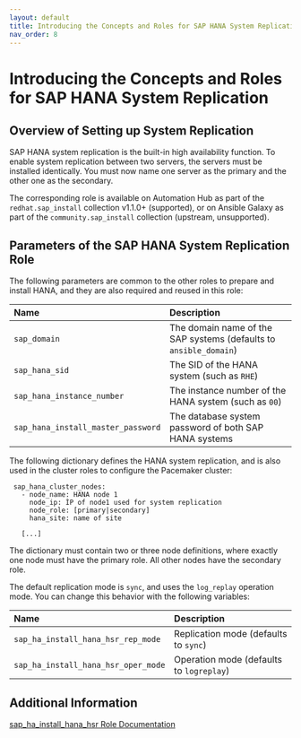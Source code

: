 ```yaml
---
layout: default
title: Introducing the Concepts and Roles for SAP HANA System Replication
nav_order: 8
---
```


# Introducing the Concepts and Roles for SAP HANA System Replication

## Overview of Setting up System Replication

SAP HANA system replication is the built-in high availability function.
To enable system replication between two servers, the servers must be
installed identically. You must now name one server as the primary and
the other one as the secondary.

The corresponding role is available on Automation Hub as part of the
`redhat.sap_install` collection v1.1.0+ (supported), or on Ansible
Galaxy as part of the `community.sap_install` collection (upstream,
unsupported).

## Parameters of the SAP HANA System Replication Role

The following parameters are common to the other roles to prepare and
install HANA, and they are also required and reused in this role:

<table>
<colgroup>
<col style="width: 50%" />
<col style="width: 50%" />
</colgroup>
<thead>
<tr class="header">
<th style="text-align: left;">Name</th>
<th style="text-align: left;">Description</th>
</tr>
</thead>
<tbody>
<tr class="odd">
<td style="text-align: left;"><code>sap_domain</code></td>
<td style="text-align: left;">The domain name of the SAP systems
(defaults to <code>ansible_domain</code>)</td>
</tr>
<tr class="even">
<td style="text-align: left;"><code>sap_hana_sid</code></td>
<td style="text-align: left;">The SID of the HANA system (such as
<code>RHE</code>)</td>
</tr>
<tr class="odd">
<td style="text-align: left;"><code>sap_hana_instance_number</code></td>
<td style="text-align: left;">The instance number of the HANA system
(such as <code>00</code>)</td>
</tr>
<tr class="even">
<td
style="text-align: left;"><code>sap_hana_install_master_password</code></td>
<td style="text-align: left;">The database system password of both SAP
HANA systems</td>
</tr>
</tbody>
</table>

The following dictionary defines the HANA system replication, and is
also used in the cluster roles to configure the Pacemaker cluster:

     sap_hana_cluster_nodes:
       - node_name: HANA node 1
         node_ip: ÌP of node1 used for system replication
         node_role: [primary|secondary]
         hana_site: name of site

       [...]

The dictionary must contain two or three node definitions, where exactly
one node must have the primary role. All other nodes have the secondary
role.

The default replication mode is `sync`, and uses the `log_replay`
operation mode. You can change this behavior with the following
variables:

<table>
<colgroup>
<col style="width: 50%" />
<col style="width: 50%" />
</colgroup>
<thead>
<tr class="header">
<th style="text-align: left;">Name</th>
<th style="text-align: left;">Description</th>
</tr>
</thead>
<tbody>
<tr class="odd">
<td
style="text-align: left;"><code>sap_ha_install_hana_hsr_rep_mode</code></td>
<td style="text-align: left;">Replication mode (defaults to
<code>sync</code>)</td>
</tr>
<tr class="even">
<td
style="text-align: left;"><code>sap_ha_install_hana_hsr_oper_mode</code></td>
<td style="text-align: left;">Operation mode (defaults to
<code>logreplay</code>)</td>
</tr>
</tbody>
</table>

## Additional Information

[sap_ha_install_hana_hsr Role
Documentation](https://console.redhat.com/ansible/automation-hub/repo/published/redhat/sap_install/content/role/sap_ha_install_hana_hsr)
